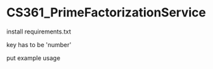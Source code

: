 # CS361_PrimeFactorizationService


install requirements.txt

key has to be 'number'

put example usage

